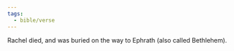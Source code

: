 ```yaml
---
tags:
  - bible/verse
---
```

Rachel died, and was buried on the way to Ephrath (also called Bethlehem).